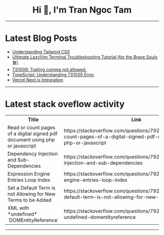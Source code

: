 <h1 align="center">Hi 👋, I'm Tran Ngoc Tam</h1>

---

# Latest Blog Posts 
<!-- BLOG-POST-LIST:START -->
- [Understanding Tailwind CSS](https://dev.to/hannahanot/understanding-tailwind-css-1efk)
- [Ultimate LazyVim Terminal Troubleshooting Tutorial &lpar;for the Brave Souls 🛠️&rpar;](https://dev.to/memlens/ultimate-lazyvim-terminal-troubleshooting-tutorial-for-the-brave-souls--2a3)
- [TS1009: Trailing comma not allowed.](https://dev.to/ahmad_tibibi/ts1009-trailing-comma-not-allowed-1g3i)
- [TypeScript: Understanding TS1005 Error](https://dev.to/ahmad_tibibi/typescript-understanding-ts1005-error-1kkh)
- [Vercel Next.js Integration](https://dev.to/turingvangisms/vercel-nextjs-integration-403g)
<!-- BLOG-POST-LIST:END -->

---

# Latest stack oveflow activity
<table>
  <tr><th>Title</th><th>Link</th></tr>
  <!-- STACKOVERFLOW:START --><tr><td>Read or count pages of a digital signed pdf document using php or javascript</td><td>https://stackoverflow.com/questions/79298935/read-or-count-pages-of-a-digital-signed-pdf-document-using-php-or-javascript</td></tr><tr><td>Dependency Injection and Sub-Dependencies</td><td>https://stackoverflow.com/questions/79298604/dependency-injection-and-sub-dependencies</td></tr><tr><td>Expression Engine Entries Loop Index</td><td>https://stackoverflow.com/questions/79298541/expression-engine-entries-loop-index</td></tr><tr><td>Set a Default Term is not Allowing for New Terms to be Added</td><td>https://stackoverflow.com/questions/79298507/set-a-default-term-is-not-allowing-for-new-terms-to-be-added</td></tr><tr><td>XML with *undefined* `DOMEntityReference`</td><td>https://stackoverflow.com/questions/79298448/xml-with-undefined-domentityreference</td></tr><!-- STACKOVERFLOW:END -->
</table>

---


